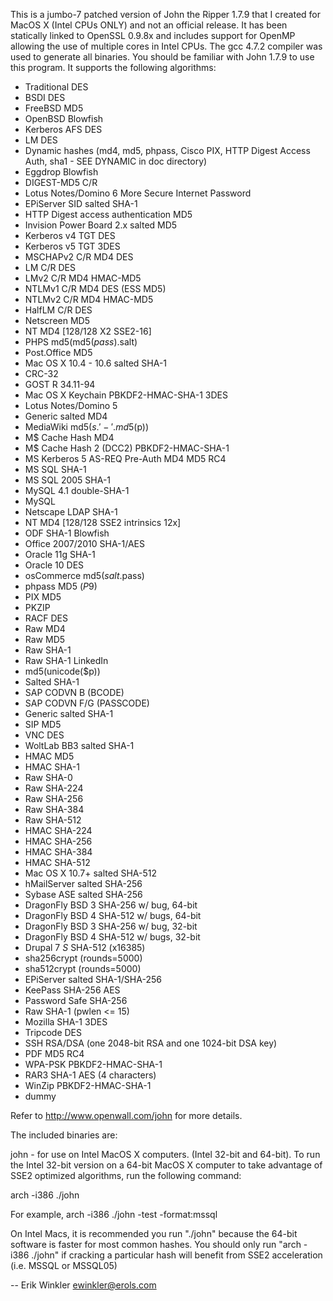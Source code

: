 This is a jumbo-7 patched version of John the Ripper 1.7.9 that I created for MacOS X (Intel CPUs ONLY) and not an official release.  It has been statically linked to OpenSSL 0.9.8x and includes support for OpenMP allowing the use of multiple cores in Intel CPUs.  The gcc 4.7.2 compiler was used to generate all binaries.  You should be familiar with John 1.7.9 to use this program.  It supports the following algorithms:

- Traditional DES
- BSDI DES
- FreeBSD MD5
- OpenBSD Blowfish
- Kerberos AFS DES
- LM DES
- Dynamic hashes (md4, md5, phpass, Cisco PIX, HTTP Digest Access Auth, sha1  - SEE DYNAMIC in doc directory)
- Eggdrop Blowfish
- DIGEST-MD5 C/R
- Lotus Notes/Domino 6 More Secure Internet Password
- EPiServer SID salted SHA-1
- HTTP Digest access authentication MD5
- Invision Power Board 2.x salted MD5
- Kerberos v4 TGT DES
- Kerberos v5 TGT 3DES
- MSCHAPv2 C/R MD4 DES
- LM C/R DES
- LMv2 C/R MD4 HMAC-MD5
- NTLMv1 C/R MD4 DES (ESS MD5)
- NTLMv2 C/R MD4 HMAC-MD5
- HalfLM C/R DES
- Netscreen MD5 
- NT MD4 [128/128 X2 SSE2-16]
- PHPS md5(md5($pass).$salt)
- Post.Office MD5
- Mac OS X 10.4 - 10.6 salted SHA-1
- CRC-32
- GOST R 34.11-94
- Mac OS X Keychain PBKDF2-HMAC-SHA-1 3DES
- Lotus Notes/Domino 5
- Generic salted MD4 
- MediaWiki md5($s.'-'.md5($p))
- M$ Cache Hash MD4
- M$ Cache Hash 2 (DCC2) PBKDF2-HMAC-SHA-1
- MS Kerberos 5 AS-REQ Pre-Auth MD4 MD5 RC4
- MS SQL SHA-1
- MS SQL 2005 SHA-1
- MySQL 4.1 double-SHA-1
- MySQL
- Netscape LDAP SHA-1
- NT MD4 [128/128 SSE2 intrinsics 12x]
- ODF SHA-1 Blowfish
- Office 2007/2010 SHA-1/AES
- Oracle 11g SHA-1
- Oracle 10 DES 
- osCommerce md5($salt.$pass)
- phpass MD5 ($P$9)
- PIX MD5
- PKZIP
- RACF DES
- Raw MD4
- Raw MD5
- Raw SHA-1
- Raw SHA-1 LinkedIn
- md5(unicode($p))
- Salted SHA-1
- SAP CODVN B (BCODE)
- SAP CODVN F/G (PASSCODE)
- Generic salted SHA-1 
- SIP MD5
- VNC DES
- WoltLab BB3 salted SHA-1
- HMAC MD5
- HMAC SHA-1
- Raw SHA-0 
- Raw SHA-224
- Raw SHA-256
- Raw SHA-384
- Raw SHA-512
- HMAC SHA-224 
- HMAC SHA-256 
- HMAC SHA-384
- HMAC SHA-512
- Mac OS X 10.7+ salted SHA-512
- hMailServer salted SHA-256 
- Sybase ASE salted SHA-256
- DragonFly BSD $3$ SHA-256 w/ bug, 64-bit
- DragonFly BSD $4$ SHA-512 w/ bugs, 64-bit
- DragonFly BSD $3$ SHA-256 w/ bug, 32-bit
- DragonFly BSD $4$ SHA-512 w/ bugs, 32-bit
- Drupal 7 $S$ SHA-512 (x16385)
- sha256crypt (rounds=5000)
- sha512crypt (rounds=5000)
- EPiServer salted SHA-1/SHA-256
- KeePass SHA-256 AES
- Password Safe SHA-256
- Raw SHA-1 (pwlen <= 15)
- Mozilla SHA-1 3DES
- Tripcode DES
- SSH RSA/DSA (one 2048-bit RSA and one 1024-bit DSA key) 
- PDF MD5 RC4 
- WPA-PSK PBKDF2-HMAC-SHA-1
- RAR3 SHA-1 AES (4 characters)
- WinZip PBKDF2-HMAC-SHA-1
- dummy


Refer to http://www.openwall.com/john for more details.

The included binaries are:

john - for use on Intel MacOS X computers. (Intel 32-bit and 64-bit).  To run the Intel 32-bit version on a 64-bit MacOS X computer to take advantage of SSE2 optimized algorithms, run the following command:  

arch -i386 ./john 

For example, arch -i386 ./john -test -format:mssql

On Intel Macs, it is recommended you run "./john" because the 64-bit software is faster for most common hashes.  You should only run "arch -i386 ./john" if cracking a particular hash will benefit from SSE2 acceleration (i.e. MSSQL or MSSQL05)

-- 
Erik Winkler <ewinkler@erols.com>
